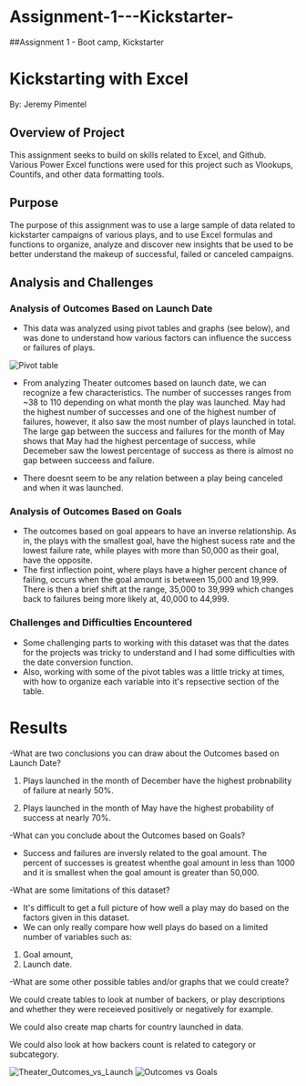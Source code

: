 # Assignment-1---Kickstarter-
##Assignment 1 - Boot camp, Kickstarter

# Kickstarting with Excel
By: Jeremy Pimentel
## Overview of Project
 This assignment seeks to build on skills related to Excel, and Github. Various Power Excel functions were used for this project such as Vlookups, Countifs, and other data formatting tools. 
## Purpose
The purpose of this assignment was to use a large sample of data related to kickstarter campaigns of various plays, and to use Excel formulas and functions to organize, analyze and discover new insights that be used to be better understand the makeup of successful, failed or canceled campaigns. 
## Analysis and Challenges

### Analysis of Outcomes Based on Launch Date
- This data was analyzed using pivot tables and graphs (see below), and was done to understand how various factors can influence the success or failures of plays. 

![Pivot table](https://user-images.githubusercontent.com/107723677/177398706-eaca7623-8359-4516-acd1-4d6706b01ce6.PNG)

- From analyzing Theater outcomes based on launch date, we can recognize a few characteristics. The number of successes ranges from ~38 to 110 depending on what month the play was launched. May had the highest number of successes and one of the highest number of failures, however, it also saw the most number of plays launched in total. The large gap between the success and failures for the month of May shows that May had the highest percentage of success, while Decemeber saw the lowest percentage of success as there is almost no gap between succeess and failure. 

- There doesnt seem to be any relation between a play being canceled and when it was launched. 
### Analysis of Outcomes Based on Goals
- The outcomes based on goal appears to have an inverse relationship. As in, the plays with the smallest goal, have the highest sucess rate and the lowest failure rate, while playes with more than 50,000 as their goal, have the opposite. 
- The first inflection point, where plays have a higher percent chance of failing, occurs when the goal amount is between 15,000 and 19,999. There is then a brief shift at the range, 35,000 to 39,999 which changes back to failures being more likely at, 40,000 to 44,999. 
### Challenges and Difficulties Encountered
- Some challenging parts to working with this dataset was that the dates for the projects was tricky to understand and I had some difficulties with the date conversion function. 
- Also, working with some of the pivot tables was a little tricky at times, with how to organize each variable into it's repsective section of the table.



# Results
-What are two conclusions you can draw about the Outcomes based on Launch Date?
 1) Plays launched in the month of December have the highest probnability of failure at nearly 50%. 

2) Plays launched in the month of May have the highest probability of success at nearly 70%. 


-What can you conclude about the Outcomes based on Goals? 

- Success and failures are inversly related to the goal amount. The percent of successes is greatest whenthe goal amount in less than 1000 and it is smallest when the goal amount is greater than 50,000.

-What are some limitations of this dataset?

- It's difficult to get a full picture of how well a play may do based on the factors given in this dataset. 
- We can only really compare how well plays do based on a limited number of variables such as: 
1) Goal amount,
2) Launch date.

-What are some other possible tables and/or graphs that we could create?

We could create tables to look at number of backers, or play descriptions and whether they were receieved positively or negatively for example. 

We could also create map charts for country launched in data. 

We could also look at how backers count is related to category or subcategory. 





![Theater_Outcomes_vs_Launch](https://user-images.githubusercontent.com/107723677/176959554-a6eb73f2-47ee-478b-b477-dbeb00e9e9d3.png)
![Outcomes vs Goals](https://user-images.githubusercontent.com/107723677/177051621-70b284b4-e346-4590-a78c-69731dff2a39.png)
